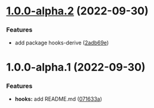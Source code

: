 # [1.0.0-alpha.2](https://github.com/frender-rs/hooks/compare/hooks-v1.0.0-alpha.1...hooks-v1.0.0-alpha.2) (2022-09-30)


### Features

* add package hooks-derive ([2adb69e](https://github.com/frender-rs/hooks/commit/2adb69e75ef3fa2bb135bed40ded7a235a32a422))

# 1.0.0-alpha.1 (2022-09-30)


### Features

* **hooks:** add README.md ([071633a](https://github.com/frender-rs/hooks/commit/071633a194dbbd69c0f248a4a994b3391352f20d))
